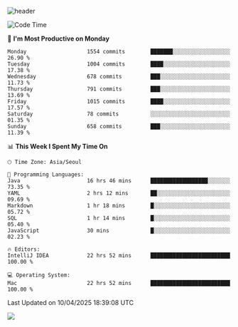 ![header](https://capsule-render.vercel.app/api?type=Egg&color=timeAuto&height=300&section=header&text=PoPo&fontSize=90&animation=fadeIn)

  <!--START_SECTION:waka-->
![Code Time](http://img.shields.io/badge/Code%20Time-2%2C628%20hrs%2026%20mins-blue)

📅 **I'm Most Productive on Monday** 

```text
Monday                   1554 commits        ███████░░░░░░░░░░░░░░░░░░   26.90 % 
Tuesday                  1004 commits        ████░░░░░░░░░░░░░░░░░░░░░   17.38 % 
Wednesday                678 commits         ███░░░░░░░░░░░░░░░░░░░░░░   11.73 % 
Thursday                 791 commits         ███░░░░░░░░░░░░░░░░░░░░░░   13.69 % 
Friday                   1015 commits        ████░░░░░░░░░░░░░░░░░░░░░   17.57 % 
Saturday                 78 commits          ░░░░░░░░░░░░░░░░░░░░░░░░░   01.35 % 
Sunday                   658 commits         ███░░░░░░░░░░░░░░░░░░░░░░   11.39 % 
```


📊 **This Week I Spent My Time On** 

```text
🕑︎ Time Zone: Asia/Seoul

💬 Programming Languages: 
Java                     16 hrs 46 mins      ██████████████████░░░░░░░   73.35 % 
YAML                     2 hrs 12 mins       ██░░░░░░░░░░░░░░░░░░░░░░░   09.69 % 
Markdown                 1 hr 18 mins        █░░░░░░░░░░░░░░░░░░░░░░░░   05.72 % 
SQL                      1 hr 14 mins        █░░░░░░░░░░░░░░░░░░░░░░░░   05.40 % 
JavaScript               30 mins             █░░░░░░░░░░░░░░░░░░░░░░░░   02.23 % 

🔥 Editors: 
IntelliJ IDEA            22 hrs 52 mins      █████████████████████████   100.00 % 

💻 Operating System: 
Mac                      22 hrs 52 mins      █████████████████████████   100.00 % 
```


 Last Updated on 10/04/2025 18:39:08 UTC
<!--END_SECTION:waka-->



<img src="https://capsule-render.vercel.app/api?type=Egg&color=timeAuto&height=300&section=footer&text=PoPo&fontSize=90&animation=fadeIn&reversal=true" />
